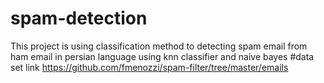 # spam-detection
This project is using classification method to detecting spam email from ham email in persian language using knn classifier and naive bayes
#data set link 
https://github.com/fmenozzi/spam-filter/tree/master/emails

